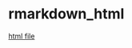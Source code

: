 # rmarkdown_html

[html file](https://github.com/LeeYinYing/rmarkdown_html/blob/master/new_rmarkdown.html)
